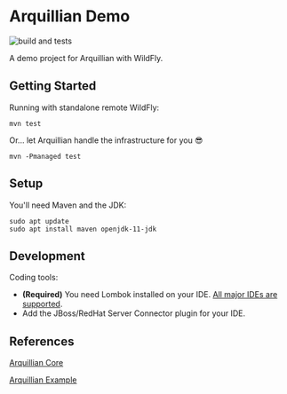 # Arquillian Demo

![build and tests](https://github.com/epomatti/arquillian-demo/workflows/maven/badge.svg)

A demo project for Arquillian with WildFly.

## Getting Started

Running with standalone remote WildFly:

```
mvn test
```

Or... let Arquillian handle the infrastructure for you 😎

```
mvn -Pmanaged test
```


## Setup

You'll need Maven and the JDK:

```
sudo apt update
sudo apt install maven openjdk-11-jdk
```

## Development

Coding tools:

- **(Required)** You need Lombok installed on your IDE. [All major IDEs are supported](https://projectlombok.org/setup/overview).
- Add the JBoss/RedHat Server Connector plugin for your IDE.


## References

[Arquillian Core](http://arquillian.org/arquillian-core/)

[Arquillian Example](https://github.com/tolis-e/arquillian-wildfly-example)
